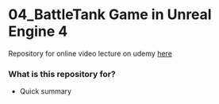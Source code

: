 # 04_BattleTank Game in Unreal Engine 4 #

Repository for online video lecture on udemy [here](https://www.udemy.com/unrealcourse/)

### What is this repository for? ###

* Quick summary